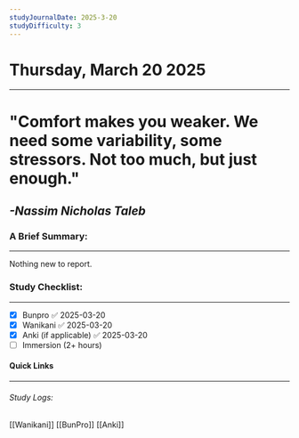 ```yaml
---
studyJournalDate: 2025-3-20
studyDifficulty: 3
---
```


# Thursday, March 20 2025
---
# "Comfort makes you weaker. We need some variability, some stressors. Not too much, but just enough."

## *-Nassim Nicholas Taleb*


### A Brief Summary:
---
Nothing new to report.

### Study Checklist:
---
- [x] Bunpro ✅ 2025-03-20
- [x] Wanikani ✅ 2025-03-20
- [x] Anki (if applicable) ✅ 2025-03-20
- [ ] Immersion (2+ hours)

#### Quick Links
---
###### Study Logs:
[[Wanikani]]
[[BunPro]]
[[Anki]]